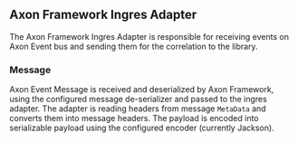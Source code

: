 ## Axon Framework Ingres Adapter

The Axon Framework Ingres Adapter is responsible for receiving events on Axon Event bus and sending them for the correlation to the library. 

### Message

Axon Event Message is received and deserialized by Axon Framework, using the configured message de-serializer and passed to the ingres adapter.
The adapter is reading headers from message `MetaData` and converts them into message headers. The payload is encoded into serializable payload using 
the configured encoder (currently Jackson).
